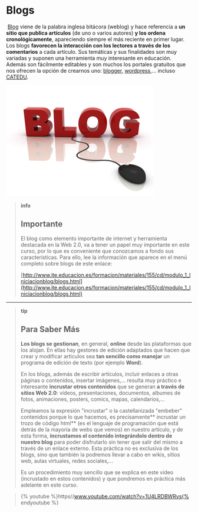 
# Blogs

 [Blog](http://www.ite.educacion.es/formacion/materiales/155/cd/modulo_1_Iniciacionblog/qu_es_un_blog.html) viene de la palabra inglesa bitácora (weblog) y hace referencia a **un sitio que publica artículos** (de uno o varios autores) **y los ordena cronológicamente**, apareciendo siempre el más reciente en primer lugar. Los blogs **favorecen la interacción con los lectores a través de los comentarios** a cada artículo. Sus temáticas y sus finalidades son muy variadas y suponen una herramienta muy interesante en educación. Además son fácilmente editables y son muchos los portales gratuitos que nos ofrecen la opción de crearnos uno: [blogger](https://support.google.com/blogger/?hl=es#topic=3339243), [wordpress](http://es.wordpress.com/),... incluso [CATEDU](http://www.catedu.es/arablogs/).


![1-40- Blog- Fuente: http://upload-wikimedia-org/wikipedia/commons/4/42/Blog_(1-jpg Licencia Creative Commons](img/Blog_1_wikipedia.jpg)


>**info**
>## Importante
>
>El blog como elemento importante de internet y herramienta destacada en la Web 2.0, va a tener un papel muy importante en este curso, por lo que es conveniente que conozcamos a fondo sus características. Para ello, lee la información que aparece en el menú completo sobre blogs de este enlace:
>
>[http://www.ite.educacion.es/formacion/materiales/155/cd/modulo_1_Iniciacionblog/blogs.html](http://www.ite.educacion.es/formacion/materiales/155/cd/modulo_1_Iniciacionblog/blogs.html)

___

>**tip**
>## Para Saber Más
>
>**Los blogs se gestionan**, en general, **online** desde las plataformas que los alojan. En ellas hay gestores de edición adaptados que hacen que crear y modificar artículos sea **tan sencillo como manejar** un programa de edición de texto (por ejemplo **Word**).
>
>En los blogs, además de escribir artículos, incluir enlaces a otras páginas o contenidos, insertar imágenes,... resulta muy práctico e interesante **incrustar otros contenidos** que se generan **a través de sitios Web 2.0**: vídeos, presentaciones, documentos, albumes de fotos, animaciones, posters, comics, mapas, calendarios,...
>
>Empleamos la expresión "incrustar" o la castellanizada "embeber" contenidos porque lo que hacemos, es precisamente** incrustar un trozo de código html** (es el lenguaje de programación que está detrás de la mayoría de webs que vemos) en nuestro artículo, y de esta forma, **incrustamos el contenido integrándolo dentro de nuestro blog** para poder disfrutarlo sin tener que salir del mismo a través de un enlace externo. Esta práctica no es exclusiva de los blogs, sino que también la podremos llevar a cabo en wikis, sitios web, aulas virtuales, redes sociales,...
>
>Es un procedimiento muy sencillo que se explica en este vídeo (incrustado en estos contenidos) y que pondremos en práctica más adelante en este curso.

>{% youtube %}https//www.youtube.com/watch?v=1U4LRDBWRvs{% endyoutube %}
 

